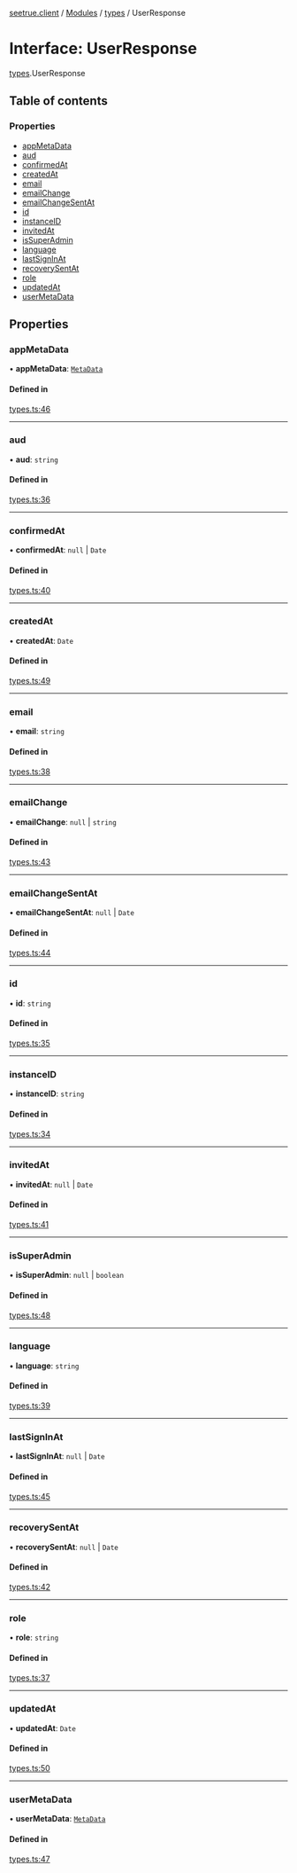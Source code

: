 [seetrue.client](../README.md) / [Modules](../modules.md) / [types](../modules/types.md) / UserResponse

# Interface: UserResponse

[types](../modules/types.md).UserResponse

## Table of contents

### Properties

- [appMetaData](types.UserResponse.md#appmetadata)
- [aud](types.UserResponse.md#aud)
- [confirmedAt](types.UserResponse.md#confirmedat)
- [createdAt](types.UserResponse.md#createdat)
- [email](types.UserResponse.md#email)
- [emailChange](types.UserResponse.md#emailchange)
- [emailChangeSentAt](types.UserResponse.md#emailchangesentat)
- [id](types.UserResponse.md#id)
- [instanceID](types.UserResponse.md#instanceid)
- [invitedAt](types.UserResponse.md#invitedat)
- [isSuperAdmin](types.UserResponse.md#issuperadmin)
- [language](types.UserResponse.md#language)
- [lastSignInAt](types.UserResponse.md#lastsigninat)
- [recoverySentAt](types.UserResponse.md#recoverysentat)
- [role](types.UserResponse.md#role)
- [updatedAt](types.UserResponse.md#updatedat)
- [userMetaData](types.UserResponse.md#usermetadata)

## Properties

### appMetaData

• **appMetaData**: [`MetaData`](../modules/types.md#metadata)

#### Defined in

[types.ts:46](https://github.com/TheOnlyBeardedBeast/SeeTrue/blob/3dbc6e2/SeeTrue.Client/src/types.ts#L46)

___

### aud

• **aud**: `string`

#### Defined in

[types.ts:36](https://github.com/TheOnlyBeardedBeast/SeeTrue/blob/3dbc6e2/SeeTrue.Client/src/types.ts#L36)

___

### confirmedAt

• **confirmedAt**: ``null`` \| `Date`

#### Defined in

[types.ts:40](https://github.com/TheOnlyBeardedBeast/SeeTrue/blob/3dbc6e2/SeeTrue.Client/src/types.ts#L40)

___

### createdAt

• **createdAt**: `Date`

#### Defined in

[types.ts:49](https://github.com/TheOnlyBeardedBeast/SeeTrue/blob/3dbc6e2/SeeTrue.Client/src/types.ts#L49)

___

### email

• **email**: `string`

#### Defined in

[types.ts:38](https://github.com/TheOnlyBeardedBeast/SeeTrue/blob/3dbc6e2/SeeTrue.Client/src/types.ts#L38)

___

### emailChange

• **emailChange**: ``null`` \| `string`

#### Defined in

[types.ts:43](https://github.com/TheOnlyBeardedBeast/SeeTrue/blob/3dbc6e2/SeeTrue.Client/src/types.ts#L43)

___

### emailChangeSentAt

• **emailChangeSentAt**: ``null`` \| `Date`

#### Defined in

[types.ts:44](https://github.com/TheOnlyBeardedBeast/SeeTrue/blob/3dbc6e2/SeeTrue.Client/src/types.ts#L44)

___

### id

• **id**: `string`

#### Defined in

[types.ts:35](https://github.com/TheOnlyBeardedBeast/SeeTrue/blob/3dbc6e2/SeeTrue.Client/src/types.ts#L35)

___

### instanceID

• **instanceID**: `string`

#### Defined in

[types.ts:34](https://github.com/TheOnlyBeardedBeast/SeeTrue/blob/3dbc6e2/SeeTrue.Client/src/types.ts#L34)

___

### invitedAt

• **invitedAt**: ``null`` \| `Date`

#### Defined in

[types.ts:41](https://github.com/TheOnlyBeardedBeast/SeeTrue/blob/3dbc6e2/SeeTrue.Client/src/types.ts#L41)

___

### isSuperAdmin

• **isSuperAdmin**: ``null`` \| `boolean`

#### Defined in

[types.ts:48](https://github.com/TheOnlyBeardedBeast/SeeTrue/blob/3dbc6e2/SeeTrue.Client/src/types.ts#L48)

___

### language

• **language**: `string`

#### Defined in

[types.ts:39](https://github.com/TheOnlyBeardedBeast/SeeTrue/blob/3dbc6e2/SeeTrue.Client/src/types.ts#L39)

___

### lastSignInAt

• **lastSignInAt**: ``null`` \| `Date`

#### Defined in

[types.ts:45](https://github.com/TheOnlyBeardedBeast/SeeTrue/blob/3dbc6e2/SeeTrue.Client/src/types.ts#L45)

___

### recoverySentAt

• **recoverySentAt**: ``null`` \| `Date`

#### Defined in

[types.ts:42](https://github.com/TheOnlyBeardedBeast/SeeTrue/blob/3dbc6e2/SeeTrue.Client/src/types.ts#L42)

___

### role

• **role**: `string`

#### Defined in

[types.ts:37](https://github.com/TheOnlyBeardedBeast/SeeTrue/blob/3dbc6e2/SeeTrue.Client/src/types.ts#L37)

___

### updatedAt

• **updatedAt**: `Date`

#### Defined in

[types.ts:50](https://github.com/TheOnlyBeardedBeast/SeeTrue/blob/3dbc6e2/SeeTrue.Client/src/types.ts#L50)

___

### userMetaData

• **userMetaData**: [`MetaData`](../modules/types.md#metadata)

#### Defined in

[types.ts:47](https://github.com/TheOnlyBeardedBeast/SeeTrue/blob/3dbc6e2/SeeTrue.Client/src/types.ts#L47)
